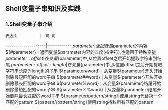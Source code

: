 ## Shell变量子串知识及实践

### 1.Shell变量子串介绍

    表达式          |  说 明
--------------------|------------
${parameter}        | 返回变量$parameter的内容
${#parameter}       | 返回变量$parameter内容的长度(按字符),也适用于特殊变量
${parameter:offset} | 在变量${parameter}中,从位置offset之后开始提取字符串到结尾
${parameter:offset:length}| 在变量${parameter}中,从位置offset之后开始提取字符串长度为length的子串
${parameter#word}   | 从变量${parameter}开头开始删除最短匹配的word子串
${parameter##word}  | 从变量${parameter}开头开始删除最长匹配的word子串
${parameter%word}   | 从变量${parameter}结尾开始删除最短匹配的word子串
${parameter%%word}  | 从变量${parameter}结尾开始删除最长匹配的word子串
${parameter/pattern/string}|使用string代替第一个匹配的pattern
${pattern//pattern/string}使用string待敌所有匹配的pattern
